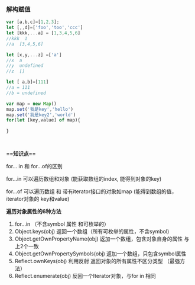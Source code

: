 ### 解构赋值 

```javascript
var [a,b,c]=[1,2,3];
let [,,d]=['foo','too','ccc']
let [kkk,...a] = [1,3,4,5,6]
//kkk  1
//a  [3,4,5,6]

let [x,y,...z] =['a']
//x  a
//y  undefined
//z  []

let [ a,b]=[111]
//a = 111
//b = undefined

var map = new Map()
map.set('我是key','hello')
map.set('我是key2','world')
for(let [key,value] of map){
    
}




```



**==知识点==**

for... in  和 for...of的区别 

for...in 可以遍历数组和对象 (能获取数组的index, 能得到对象的key)

for...of 可以遍历数组 和 带有iterator接口的对象如map (能得到数组的值，iterator对象的 key和value)





**遍历对象属性的6种方法**

1. for...in   （不含symbol 属性 和可枚举的）
2. Object.keys(obj)  返回一个数组（所有可枚举的属性，不含symbol)
3. Object.getOwnPropertyName(obj) 返加一个数组，包含对象自身的属性 与上2个一致
4. Object.getOwnPropertySymbols(obj) 返加一个数组，只包含symbol属性
5. Reflect.ownKeys(obj)   利用反射 返回对象的所有属性不区分类型 （最强方法）
6. Reflect.enumerate(obj)  反回一个Iterator对象，与for in 相同